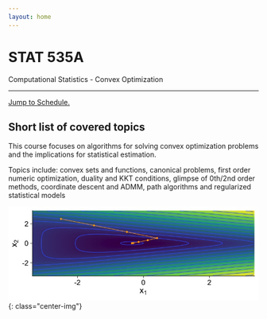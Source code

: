 ```yaml
---
layout: home
---
```


<div class="jumbotron">
  <h1 class="display-3">STAT 535A</h1>
  <p class="lead">Computational Statistics - Convex Optimization</p>
  <hr class="my-4">
  <p class="lead">
  <a class="btn btn-danger btn-lg" href="schedule/" role="button">Jump to Schedule.</a>
  </p>
</div>


## Short list of covered topics

This course focuses on algorithms for solving convex optimization problems and the implications for statistical estimation. 

Topics include: convex sets and functions, canonical problems, first order numeric optimization, duality and KKT conditions, glimpse of 0th/2nd order methods, coordinate descent and ADMM, path algorithms and regularized statistical models

![](assets/img/weird-newton.jpeg){: class="center-img"}

